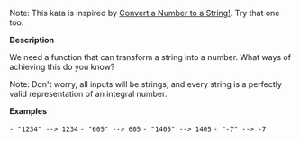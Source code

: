 Note: This kata is inspired by [Convert a Number to a String!](http://www.codewars.com/kata/convert-a-number-to-a-string/). Try that one too.

**Description**

We need a function that can transform a string into a number. What ways of achieving this do you know?

Note: Don't worry, all inputs will be strings, and every string is a perfectly valid representation of an integral number.

**Examples**

`- "1234" --> 1234`
`- "605" --> 605`
`- "1405" --> 1405`
`- "-7" --> -7`
